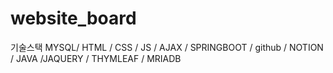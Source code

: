 # website_board
기술스택
MYSQL/  HTML  / CSS  /  JS / AJAX / SPRINGBOOT / github / NOTION  / JAVA /JAQUERY / THYMLEAF / MRIADB  

